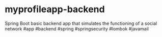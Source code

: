 # myprofileapp-backend
Spring Boot basic backend app that simulates the functioning of a social network #app #backend #spring #springsecurity #lombok #javamail
